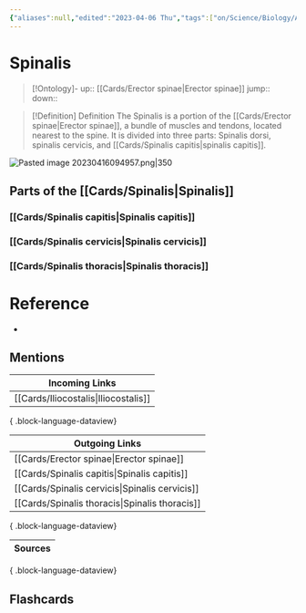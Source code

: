 ```yaml
---
{"aliases":null,"edited":"2023-04-06 Thu","tags":["on/Science/Biology/Anatomy"],"date created":"2023-03-10 Fri","dg-publish":true,"permalink":"/cards/spinalis/","dgPassFrontmatter":true}
---
```


# Spinalis

> [!Ontology]-
> up:: [[Cards/Erector spinae\|Erector spinae]]
> jump::
> down:: 

> [!Definition] Definition
> The Spinalis is a portion of the [[Cards/Erector spinae\|Erector spinae]], a bundle of muscles and tendons, located nearest to the spine. It is divided into three parts: Spinalis dorsi, spinalis cervicis, and [[Cards/Spinalis capitis\|spinalis capitis]].

![Pasted image 20230416094957.png|350](/img/user/Extras/Obsidian%20Images/Pasted%20image%2020230416094957.png)

## Parts of the [[Cards/Spinalis\|Spinalis]]

### [[Cards/Spinalis capitis\|Spinalis capitis]]

### [[Cards/Spinalis cervicis\|Spinalis cervicis]]

### [[Cards/Spinalis thoracis\|Spinalis thoracis]]

# Reference

- 

## Mentions

| Incoming Links                          |
| --------------------------------------- |
| [[Cards/Iliocostalis\|Iliocostalis]] |

{ .block-language-dataview}

| Outgoing Links                                    |
| ------------------------------------------------- |
| [[Cards/Erector spinae\|Erector spinae]]       |
| [[Cards/Spinalis capitis\|Spinalis capitis]]   |
| [[Cards/Spinalis cervicis\|Spinalis cervicis]] |
| [[Cards/Spinalis thoracis\|Spinalis thoracis]] |

{ .block-language-dataview}

| Sources |
| ------- |

{ .block-language-dataview}

## Flashcards